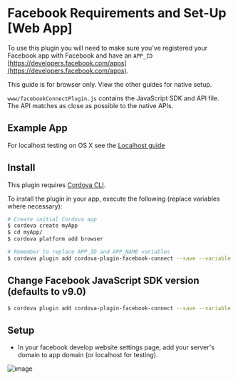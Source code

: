 # Facebook Requirements and Set-Up [Web App]

To use this plugin you will need to make sure you've registered your Facebook app with Facebook and have an `APP_ID` [https://developers.facebook.com/apps](https://developers.facebook.com/apps).

This guide is for browser only. View the other guides for native setup.

`www/facebookConnectPlugin.js` contains the JavaScript SDK and API file. The API matches as close as possible to the native APIs.

## Example App

For localhost testing on OS X see the [Localhost guide](LOCALHOST_GUIDE.md)

## Install

This plugin requires [Cordova CLI](https://cordova.apache.org/docs/en/5.0.0/guide_cli_index.md.html).

To install the plugin in your app, execute the following (replace variables where necessary):

```sh
# Create initial Cordova app
$ cordova create myApp
$ cd myApp/
$ cordova platform add browser

# Remember to replace APP_ID and APP_NAME variables
$ cordova plugin add cordova-plugin-facebook-connect --save --variable APP_ID="123456789" --variable APP_NAME="myApplication"
```

## Change Facebook JavaScript SDK version (defaults to v9.0)
```sh
$ cordova plugin add cordova-plugin-facebook-connect --save --variable APP_ID="123456789" --variable APP_NAME="myApplication" --variable FACEBOOK_BROWSER_SDK_VERSION="8.0"
```

## Setup

- In your facebook develop website settings page, add your server's domain to app domain (or localhost for testing).

![image](app_domain_setup.png)
